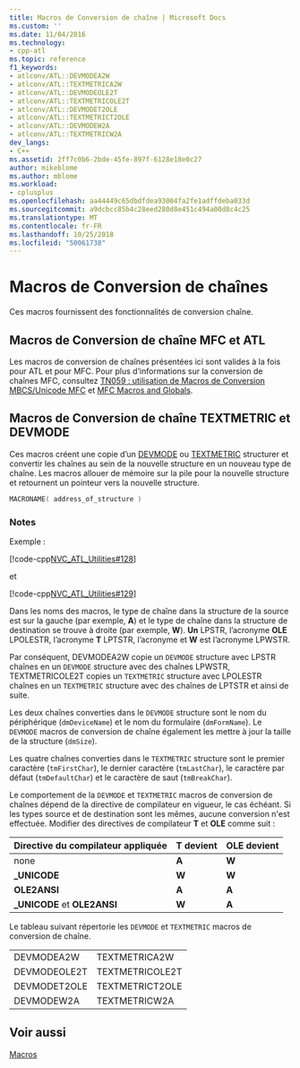 ```yaml
---
title: Macros de Conversion de chaîne | Microsoft Docs
ms.custom: ''
ms.date: 11/04/2016
ms.technology:
- cpp-atl
ms.topic: reference
f1_keywords:
- atlconv/ATL::DEVMODEA2W
- atlconv/ATL::TEXTMETRICA2W
- atlconv/ATL::DEVMODEOLE2T
- atlconv/ATL::TEXTMETRICOLE2T
- atlconv/ATL::DEVMODET2OLE
- atlconv/ATL::TEXTMETRICT2OLE
- atlconv/ATL::DEVMODEW2A
- atlconv/ATL::TEXTMETRICW2A
dev_langs:
- C++
ms.assetid: 2ff7c0b6-2bde-45fe-897f-6128e18e0c27
author: mikeblome
ms.author: mblome
ms.workload:
- cplusplus
ms.openlocfilehash: aa44449c65dbdfdea93004fa2fe1adffdeba033d
ms.sourcegitcommit: a9dcbcc85b4c28eed280d8e451c494a00d8c4c25
ms.translationtype: MT
ms.contentlocale: fr-FR
ms.lasthandoff: 10/25/2018
ms.locfileid: "50061738"
---
```

# <a name="string-conversion-macros"></a>Macros de Conversion de chaînes

Ces macros fournissent des fonctionnalités de conversion chaîne.

##  <a name="atl_and_mfc_string_conversion_macros"></a>  Macros de Conversion de chaîne MFC et ATL

Les macros de conversion de chaînes présentées ici sont valides à la fois pour ATL et pour MFC. Pour plus d’informations sur la conversion de chaînes MFC, consultez [TN059 : utilisation de Macros de Conversion MBCS/Unicode MFC](../../mfc/tn059-using-mfc-mbcs-unicode-conversion-macros.md) et [MFC Macros and Globals](../../mfc/reference/mfc-macros-and-globals.md).

##  <a name="devmode_and_textmetric_string_conversion_macros"></a>  Macros de Conversion de chaîne TEXTMETRIC et DEVMODE

Ces macros créent une copie d’un [DEVMODE](/windows/desktop/api/wingdi/ns-wingdi-_devicemodea) ou [TEXTMETRIC](/windows/desktop/api/wingdi/ns-wingdi-tagtextmetrica) structurer et convertir les chaînes au sein de la nouvelle structure en un nouveau type de chaîne. Les macros allouer de mémoire sur la pile pour la nouvelle structure et retournent un pointeur vers la nouvelle structure.

```cpp
MACRONAME( address_of_structure )
```

### <a name="remarks"></a>Notes

Exemple :

[!code-cpp[NVC_ATL_Utilities#128](../../atl/codesnippet/cpp/string-conversion-macros_1.cpp)]

et

[!code-cpp[NVC_ATL_Utilities#129](../../atl/codesnippet/cpp/string-conversion-macros_2.cpp)]

Dans les noms des macros, le type de chaîne dans la structure de la source est sur la gauche (par exemple, **A**) et le type de chaîne dans la structure de destination se trouve à droite (par exemple, **W**). **Un** LPSTR, l’acronyme **OLE** LPOLESTR, l’acronyme **T** LPTSTR, l’acronyme et **W** est l’acronyme LPWSTR.

Par conséquent, DEVMODEA2W copie un `DEVMODE` structure avec LPSTR chaînes en un `DEVMODE` structure avec des chaînes LPWSTR, TEXTMETRICOLE2T copies un `TEXTMETRIC` structure avec LPOLESTR chaînes en un `TEXTMETRIC` structure avec des chaînes de LPTSTR et ainsi de suite.

Les deux chaînes converties dans le `DEVMODE` structure sont le nom du périphérique (`dmDeviceName`) et le nom du formulaire (`dmFormName`). Le `DEVMODE` macros de conversion de chaîne également les mettre à jour la taille de la structure (`dmSize`).

Les quatre chaînes converties dans le `TEXTMETRIC` structure sont le premier caractère (`tmFirstChar`), le dernier caractère (`tmLastChar`), le caractère par défaut (`tmDefaultChar`) et le caractère de saut (`tmBreakChar`).

Le comportement de la `DEVMODE` et `TEXTMETRIC` macros de conversion de chaînes dépend de la directive de compilateur en vigueur, le cas échéant. Si les types source et de destination sont les mêmes, aucune conversion n'est effectuée. Modifier des directives de compilateur **T** et **OLE** comme suit :

|Directive du compilateur appliquée|T devient|OLE devient|
|----------------------------------|---------------|-----------------|
|none|**A**|**W**|
|**\_UNICODE**|**W**|**W**|
|**OLE2ANSI**|**A**|**A**|
|**\_UNICODE** et **OLE2ANSI**|**W**|**A**|

Le tableau suivant répertorie les `DEVMODE` et `TEXTMETRIC` macros de conversion de chaîne.

|||
|-|-|
|DEVMODEA2W|TEXTMETRICA2W|
|DEVMODEOLE2T|TEXTMETRICOLE2T|
|DEVMODET2OLE|TEXTMETRICT2OLE|
|DEVMODEW2A|TEXTMETRICW2A|

## <a name="see-also"></a>Voir aussi

[Macros](../../atl/reference/atl-macros.md)
